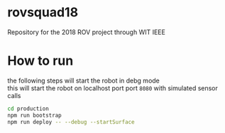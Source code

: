 # rovsquad18
Repository for the 2018 ROV project through WIT IEEE

# How to run
the following steps will start the robot in debg mode<br>
this will start the robot on localhost port port `8080` with simulated sensor calls
```bash
cd production
npm run bootstrap
npm run deploy -- --debug --startSurface
```